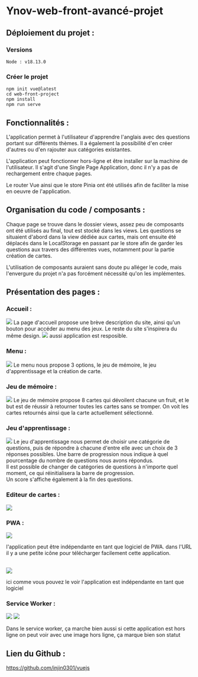 # Ynov-web-front-avancé-projet

## Déploiement du projet :

### Versions

    Node : v18.13.0

### Créer le projet

    npm init vue@latest
    cd web-front-project
    npm install
    npm run serve

## Fonctionnalités :

L'application permet à l'utilisateur d'apprendre l'anglais avec des questions portant sur différents thèmes.
Il a également la possibilité d'en créer d'autres ou d'en rajouter aux catégories existantes.

L'application peut fonctionner hors-ligne et être installer sur la machine de l'utilisateur.
Il s'agit d'une Single Page Application, donc il n'y a pas de rechargement entre chaque pages.

Le router Vue ainsi que le store Pinia ont été utilisés afin de faciliter la mise en oeuvre de l'application.

## Organisation du code / composants :

Chaque page se trouve dans le dossier views, assez peu de composants ont été utilisés au final, tout est stocké dans les views.
Les questions se situaient d'abord dans la view dédiée aux cartes, mais ont ensuite été déplacés dans le LocalStorage en passant par le store afin de garder les questions aux travers des différentes vues, notamment pour la partie création de cartes.

L'utilisation de composants auraient sans doute pu alléger le code, mais l'envergure du projet n'a pas forcément nécessité qu'on les implémentes.

## Présentation des pages :

### Accueil :

<img src="img1.jpeg">
La page d'accueil propose une brève description du site, ainsi qu'un bouton pour accéder au menu des jeux.
Le reste du site s'inspirera du même design.

<img src="img7.png">
aussi application est resposible.

### Menu :

<img src="img2.jpeg">
Le menu nous propose 3 options, le jeu de mémoire, le jeu d'apprentissage et la création de carte.

### Jeu de mémoire :

<img src="img3.jpeg">
Le jeu de mémoire propose 8 cartes qui dévoilent chacune un fruit, et le but est de réussir à retourner toutes les cartes sans se tromper.
On voit les cartes retournés ainsi que la carte actuellement sélectionné.

### Jeu d'apprentissage :

<img src="img4.jpeg">
Le jeu d'apprentissage nous permet de choisir une catégorie de questions, puis de répondre à chacune d'entre elle avec un choix de 3 réponses possibles.
Une barre de progression nous indique à quel pourcentage du nombre de questions nous avons répondus.</br>
Il est possible de changer de catégories de questions à n'importe quel moment, ce qui réinitialisera la barre de progression.</br>
Un score s'affiche également à la fin des questions.

### Editeur de cartes :

<img src="img10.jpeg">

### PWA :

<img src="img5.png"></br>


l'application peut être indépendante en tant que logiciel de PWA. dans l'URL il y a une petite icône pour télécharger facilement cette application.</br></br>

<img src="img6.png"></br>

ici comme vous pouvez le voir l'application est indépendante en tant que logiciel

### Service Worker :

<img src="img8.png">
<img src="img9.png">

Dans le service worker, ça marche bien aussi si cette application est hors ligne on peut voir avec une image hors ligne, ça marque bien son statut

## Lien du Github :

https://github.com/injin0301/vuejs
